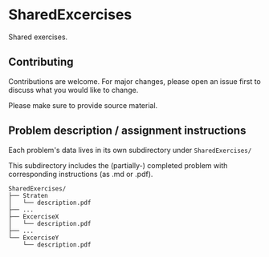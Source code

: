 # SharedExcercises

Shared exercises.

## Contributing
Contributions are welcome. For major changes, please open an issue first to discuss what you would like to change.

Please make sure to provide source material.

## Problem description / assignment instructions

Each problem's data lives in its own subdirectory under `SharedExercises/`

This subdirectory includes the (partially-) completed problem with corresponding instructions (as .md or .pdf).

```text
SharedExercises/
├── Straten
│   └── description.pdf
├── ...
├── ExcerciseX
│   └── description.pdf
├── ...
└── ExcerciseY
    └── description.pdf
```
